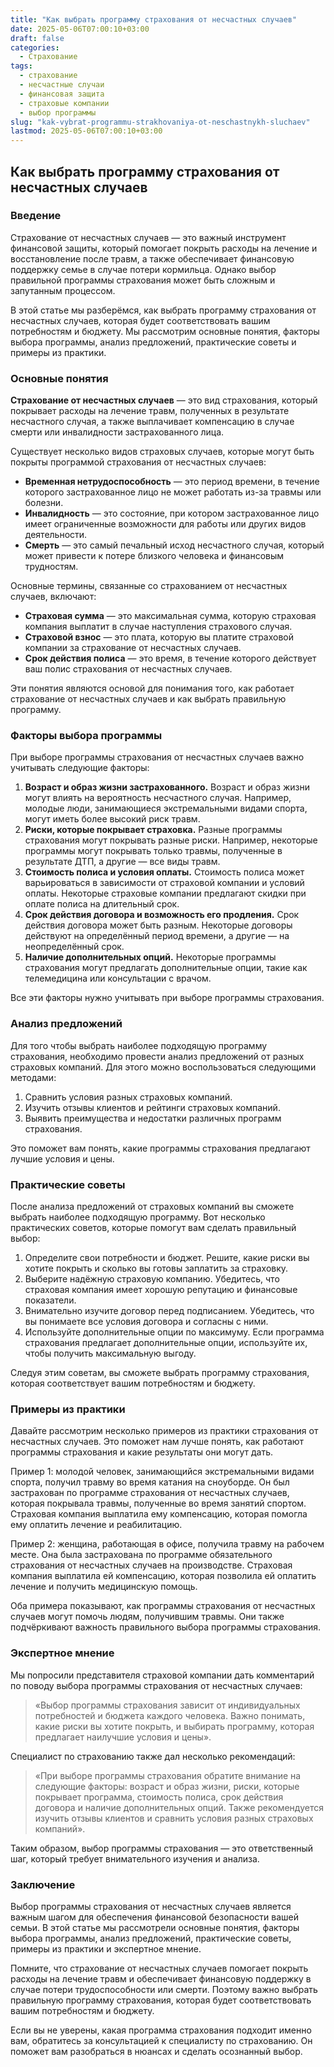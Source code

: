 ```yaml
---
title: "Как выбрать программу страхования от несчастных случаев"
date: 2025-05-06T07:00:10+03:00
draft: false
categories:
  - Страхование
tags:
  - страхование
  - несчастные случаи
  - финансовая защита
  - страховые компании
  - выбор программы
slug: "kak-vybrat-programmu-strakhovaniya-ot-neschastnykh-sluchaev"
lastmod: 2025-05-06T07:00:10+03:00
---
```


## Как выбрать программу страхования от несчастных случаев

### Введение

Страхование от несчастных случаев — это важный инструмент финансовой защиты, который помогает покрыть расходы на лечение и восстановление после травм, а также обеспечивает финансовую поддержку семье в случае потери кормильца. Однако выбор правильной программы страхования может быть сложным и запутанным процессом.

В этой статье мы разберёмся, как выбрать программу страхования от несчастных случаев, которая будет соответствовать вашим потребностям и бюджету. Мы рассмотрим основные понятия, факторы выбора программы, анализ предложений, практические советы и примеры из практики.

### Основные понятия

**Страхование от несчастных случаев** — это вид страхования, который покрывает расходы на лечение травм, полученных в результате несчастного случая, а также выплачивает компенсацию в случае смерти или инвалидности застрахованного лица.

Существует несколько видов страховых случаев, которые могут быть покрыты программой страхования от несчастных случаев:

* **Временная нетрудоспособность** — это период времени, в течение которого застрахованное лицо не может работать из-за травмы или болезни.
* **Инвалидность** — это состояние, при котором застрахованное лицо имеет ограниченные возможности для работы или других видов деятельности.
* **Смерть** — это самый печальный исход несчастного случая, который может привести к потере близкого человека и финансовым трудностям.

Основные термины, связанные со страхованием от несчастных случаев, включают:

* **Страховая сумма** — это максимальная сумма, которую страховая компания выплатит в случае наступления страхового случая.
* **Страховой взнос** — это плата, которую вы платите страховой компании за страхование от несчастных случаев.
* **Срок действия полиса** — это время, в течение которого действует ваш полис страхования от несчастных случаев.

Эти понятия являются основой для понимания того, как работает страхование от несчастных случаев и как выбрать правильную программу.

### Факторы выбора программы

При выборе программы страхования от несчастных случаев важно учитывать следующие факторы:

1. **Возраст и образ жизни застрахованного.** Возраст и образ жизни могут влиять на вероятность несчастного случая. Например, молодые люди, занимающиеся экстремальными видами спорта, могут иметь более высокий риск травм.
2. **Риски, которые покрывает страховка.** Разные программы страхования могут покрывать разные риски. Например, некоторые программы могут покрывать только травмы, полученные в результате ДТП, а другие — все виды травм.
3. **Стоимость полиса и условия оплаты.** Стоимость полиса может варьироваться в зависимости от страховой компании и условий оплаты. Некоторые страховые компании предлагают скидки при оплате полиса на длительный срок.
4. **Срок действия договора и возможность его продления.** Срок действия договора может быть разным. Некоторые договоры действуют на определённый период времени, а другие — на неопределённый срок.
5. **Наличие дополнительных опций.** Некоторые программы страхования могут предлагать дополнительные опции, такие как телемедицина или консультации с врачом.

Все эти факторы нужно учитывать при выборе программы страхования.

### Анализ предложений

Для того чтобы выбрать наиболее подходящую программу страхования, необходимо провести анализ предложений от разных страховых компаний. Для этого можно воспользоваться следующими методами:

1. Сравнить условия разных страховых компаний.
2. Изучить отзывы клиентов и рейтинги страховых компаний.
3. Выявить преимущества и недостатки различных программ страхования.

Это поможет вам понять, какие программы страхования предлагают лучшие условия и цены.

### Практические советы

После анализа предложений от страховых компаний вы сможете выбрать наиболее подходящую программу. Вот несколько практических советов, которые помогут вам сделать правильный выбор:

1. Определите свои потребности и бюджет. Решите, какие риски вы хотите покрыть и сколько вы готовы заплатить за страховку.
2. Выберите надёжную страховую компанию. Убедитесь, что страховая компания имеет хорошую репутацию и финансовые показатели.
3. Внимательно изучите договор перед подписанием. Убедитесь, что вы понимаете все условия договора и согласны с ними.
4. Используйте дополнительные опции по максимуму. Если программа страхования предлагает дополнительные опции, используйте их, чтобы получить максимальную выгоду.

Следуя этим советам, вы сможете выбрать программу страхования, которая соответствует вашим потребностям и бюджету.

### Примеры из практики

Давайте рассмотрим несколько примеров из практики страхования от несчастных случаев. Это поможет нам лучше понять, как работают программы страхования и какие результаты они могут дать.

Пример 1: молодой человек, занимающийся экстремальными видами спорта, получил травму во время катания на сноуборде. Он был застрахован по программе страхования от несчастных случаев, которая покрывала травмы, полученные во время занятий спортом. Страховая компания выплатила ему компенсацию, которая помогла ему оплатить лечение и реабилитацию.

Пример 2: женщина, работающая в офисе, получила травму на рабочем месте. Она была застрахована по программе обязательного страхования от несчастных случаев на производстве. Страховая компания выплатила ей компенсацию, которая позволила ей оплатить лечение и получить медицинскую помощь.

Оба примера показывают, как программы страхования от несчастных случаев могут помочь людям, получившим травмы. Они также подчёркивают важность правильного выбора программы страхования.

### Экспертное мнение

Мы попросили представителя страховой компании дать комментарий по поводу выбора программы страхования от несчастных случаев:

> «Выбор программы страхования зависит от индивидуальных потребностей и бюджета каждого человека. Важно понимать, какие риски вы хотите покрыть, и выбирать программу, которая предлагает наилучшие условия и цены».

Специалист по страхованию также дал несколько рекомендаций:

> «При выборе программы страхования обратите внимание на следующие факторы: возраст и образ жизни, риски, которые покрывает программа, стоимость полиса, срок действия договора и наличие дополнительных опций. Также рекомендуется изучить отзывы клиентов и сравнить условия разных страховых компаний».

Таким образом, выбор программы страхования — это ответственный шаг, который требует внимательного изучения и анализа.

### Заключение

Выбор программы страхования от несчастных случаев является важным шагом для обеспечения финансовой безопасности вашей семьи. В этой статье мы рассмотрели основные понятия, факторы выбора программы, анализ предложений, практические советы, примеры из практики и экспертное мнение.

Помните, что страхование от несчастных случаев помогает покрыть расходы на лечение травм и обеспечивает финансовую поддержку в случае потери трудоспособности или смерти. Поэтому важно выбрать правильную программу страхования, которая будет соответствовать вашим потребностям и бюджету.

Если вы не уверены, какая программа страхования подходит именно вам, обратитесь за консультацией к специалисту по страхованию. Он поможет вам разобраться в нюансах и сделать осознанный выбор.
